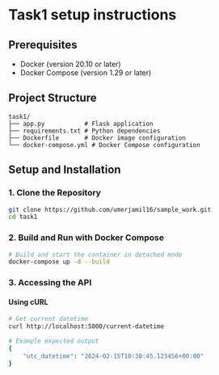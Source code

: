
# Task1 setup instructions 

## Prerequisites

- Docker (version 20.10 or later)
- Docker Compose (version 1.29 or later)

## Project Structure

```
task1/
├── app.py           # Flask application
├── requirements.txt # Python dependencies
├── Dockerfile       # Docker image configuration
└── docker-compose.yml # Docker Compose configuration
```

## Setup and Installation

### 1. Clone the Repository

```bash
git clone https://github.com/umerjamil16/sample_work.git
cd task1
```

### 2. Build and Run with Docker Compose

```bash
# Build and start the container in detached mode
docker-compose up -d --build
```

### 3. Accessing the API

#### Using cURL
```bash
# Get current datetime
curl http://localhost:5000/current-datetime

# Example expected output
{
    "utc_datetime": "2024-02-15T10:30:45.123456+00:00"
}
```
